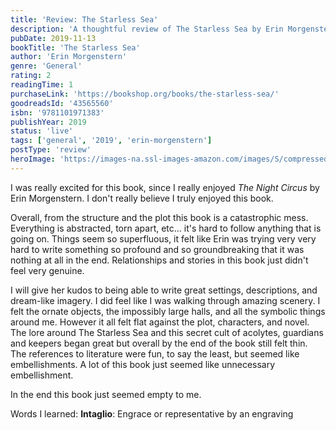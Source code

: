 ```yaml
---
title: 'Review: The Starless Sea'
description: 'A thoughtful review of The Starless Sea by Erin Morgenstern'
pubDate: 2019-11-13
bookTitle: 'The Starless Sea'
author: 'Erin Morgenstern'
genre: 'General'
rating: 2
readingTime: 1
purchaseLink: 'https://bookshop.org/books/the-starless-sea/'
goodreadsId: '43565560'
isbn: '9781101971383'
publishYear: 2019
status: 'live'
tags: ['general', '2019', 'erin-morgenstern']
postType: 'review'
heroImage: 'https://images-na.ssl-images-amazon.com/images/S/compressed.photo.goodreads.com/books/1659344306i/43565560.jpg'
---
```


I was really excited for this book, since I really enjoyed *The Night Circus* by Erin Morgenstern. I don't really believe I truly enjoyed this book.

Overall, from the structure and the plot this book is a catastrophic mess. Everything is abstracted, torn apart, etc... it's hard to follow anything that is going on. Things seem so superfluous, it felt like Erin was trying very very hard to write something so profound and so groundbreaking that it was nothing at all in the end. Relationships and stories in this book just didn't feel very genuine.

I will give her kudos to being able to write great settings, descriptions, and dream-like imagery. I did feel like I was walking through amazing scenery.  I felt the ornate objects, the impossibly large halls, and all the symbolic things around me. However it all felt flat against the plot, characters, and novel. The lore around The Starless Sea and this secret cult of acolytes, guardians and keepers began great but overall by the end of the book still felt thin. The references to literature were fun, to say the least, but seemed like embellishments. A lot of this book just seemed like unnecessary embellishment. 

In the end this book just seemed empty to me.

Words I learned:
**Intaglio**: Engrace or representative by an engraving